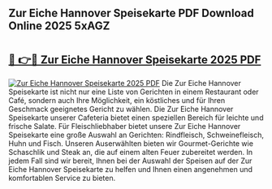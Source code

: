 ## Zur Eiche Hannover Speisekarte PDF Download Online 2025 5xAGZ

# <h2><a href="http://gc7oa9.nevu.top/?p=Zur+Eiche+Hannover+Speisekarte">🔗 👉🔴 Zur Eiche Hannover Speisekarte 2025 PDF</a></h2>

[![Zur Eiche Hannover Speisekarte 2025 PDF](https://i.imgur.com/dBaPXMq.png)](http://gc7oa9.nevu.top/?p=Zur+Eiche+Hannover+Speisekarte)
Die Zur Eiche Hannover Speisekarte ist nicht nur eine Liste von Gerichten in einem Restaurant oder Café, sondern auch Ihre Möglichkeit, ein köstliches und für Ihren Geschmack geeignetes Gericht zu wählen. Die Zur Eiche Hannover Speisekarte unserer Cafeteria bietet einen speziellen Bereich für leichte und frische Salate. Für Fleischliebhaber bietet unsere Zur Eiche Hannover Speisekarte eine große Auswahl an Gerichten: Rindfleisch, Schweinefleisch, Huhn und Fisch. Unseren Auserwählten bieten wir Gourmet-Gerichte wie Schaschlik und Steak an, die auf einem alten Feuer zubereitet werden. In jedem Fall sind wir bereit, Ihnen bei der Auswahl der Speisen auf der Zur Eiche Hannover Speisekarte zu helfen und Ihnen einen angenehmen und komfortablen Service zu bieten.
